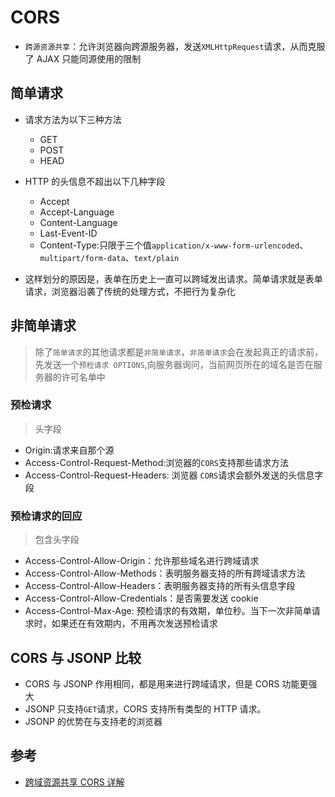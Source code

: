# CORS

- `跨源资源共享`：允许浏览器向跨源服务器，发送`XMLHttpRequest`请求，从而克服了 AJAX 只能同源使用的限制

## 简单请求

  * 请求方法为以下三种方法

    * GET
    * POST
    * HEAD
  
  * HTTP 的头信息不超出以下几种字段

    * Accept
    * Accept-Language
    * Content-Language
    * Last-Event-ID
    * Content-Type:只限于三个值`application/x-www-form-urlencoded`、`multipart/form-data`、`text/plain`

* 这样划分的原因是，表单在历史上一直可以跨域发出请求。简单请求就是表单请求，浏览器沿袭了传统的处理方式，不把行为复杂化

## 非简单请求

> 除了`简单请求`的其他请求都是`非简单请求`，`非简单请求`会在发起真正的请求前，先发送一个`预检请求 OPTIONS`,向服务器询问，当前网页所在的域名是否在服务器的许可名单中

### 预检请求

> 头字段

  * Origin:请求来自那个源
  * Access-Control-Request-Method:浏览器的`CORS`支持那些请求方法
  * Access-Control-Request-Headers: 浏览器 `CORS`请求会额外发送的头信息字段

### 预检请求的回应

> 包含头字段

  * Access-Control-Allow-Origin：允许那些域名进行跨域请求
  * Access-Control-Allow-Methods：表明服务器支持的所有跨域请求方法
  * Access-Control-Allow-Headers：表明服务器支持的所有头信息字段
  * Access-Control-Allow-Credentials：是否需要发送 cookie
  * Access-Control-Max-Age: 预检请求的有效期，单位秒。当下一次非简单请求时，如果还在有效期内，不用再次发送预检请求

## CORS 与 JSONP 比较

  * CORS 与 JSONP 作用相同，都是用来进行跨域请求，但是 CORS 功能更强大
  * JSONP 只支持`GET`请求，CORS 支持所有类型的 HTTP 请求。
  * JSONP 的优势在与支持老的浏览器

## 参考

* [跨域资源共享 CORS 详解](https://www.ruanyifeng.com/blog/2016/04/cors.html)
